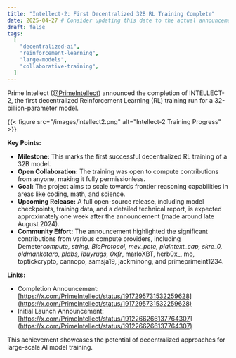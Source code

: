 ```yaml
---
title: "Intellect-2: First Decentralized 32B RL Training Complete"
date: 2025-04-27 # Consider updating this date to the actual announcement date if known.
draft: false
tags:
  [
    "decentralized-ai",
    "reinforcement-learning",
    "large-models",
    "collaborative-training",
  ]
---
```


Prime Intellect ([@PrimeIntellect](https://x.com/PrimeIntellect)) announced the completion of INTELLECT-2, the first decentralized Reinforcement Learning (RL) training run for a 32-billion-parameter model.

{{< figure src="/images/intellect2.png" alt="Intellect-2 Training Progress" >}}

**Key Points:**

- **Milestone:** This marks the first successful decentralized RL training of a 32B model.
- **Open Collaboration:** The training was open to compute contributions from anyone, making it fully permissionless.
- **Goal:** The project aims to scale towards frontier reasoning capabilities in areas like coding, math, and science.
- **Upcoming Release:** A full open-source release, including model checkpoints, training data, and a detailed technical report, is expected approximately one week after the announcement (made around late August 2024).
- **Community Effort:** The announcement highlighted the significant contributions from various compute providers, including Demeter*compute, string, BioProtocol, mev_pete, plaintext_cap, skre_0, oldmankotaro, plabs, ibuyrugs, 0xfr*, marloXBT, herb0x\_, mo, toptickcrypto, cannopo, samsja19, jackminong, and primeprimeint1234.

**Links:**

- Completion Announcement: [https://x.com/PrimeIntellect/status/1917295731532259628](https://x.com/PrimeIntellect/status/1917295731532259628)
- Initial Launch Announcement: [https://x.com/PrimeIntellect/status/1912266266137764307](https://x.com/PrimeIntellect/status/1912266266137764307)

This achievement showcases the potential of decentralized approaches for large-scale AI model training.
